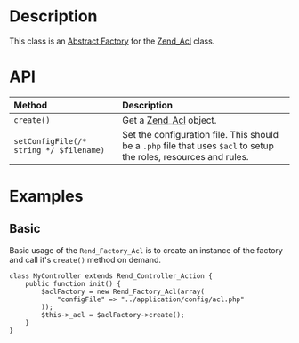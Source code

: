 # Description #
This class is an [Abstract Factory](http://en.wikipedia.org/wiki/Abstract_factory_pattern) for the [Zend\_Acl](http://framework.zend.com/manual/en/zend.acl.html) class.

# API #
| **Method** | **Description** |
|:-----------|:----------------|
| `create()` | Get a [Zend\_Acl](http://framework.zend.com/manual/en/zend.acl.html)  object. |
| `setConfigFile(/* string */ $filename)` | Set the configuration file. This should be a `.php` file that uses `$acl` to setup the roles, resources and rules. |

# Examples #
## Basic ##
Basic usage of the `Rend_Factory_Acl` is to create an instance of the factory and call it's `create()` method on demand.

```
class MyController extends Rend_Controller_Action {
    public function init() {
        $aclFactory = new Rend_Factory_Acl(array(
            "configFile" => "../application/config/acl.php"
        ));
        $this->_acl = $aclFactory->create();
    }
}
```